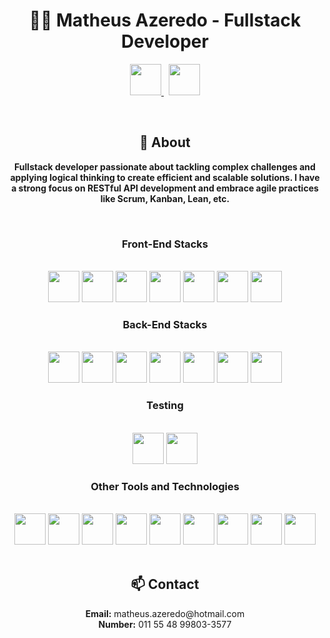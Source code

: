 <h1 align="center">👨‍💻 Matheus Azeredo - Fullstack Developer</h1>
  <p align="center">
    <a href="https://www.linkedin.com/in/matheus-azeredo-89bbb7279/">
      <img src="https://cdn.jsdelivr.net/gh/devicons/devicon@latest/icons/linkedin/linkedin-original.svg" width="50" />
    </a>&nbsp;
    <a href="https://stackoverflow.com/users/26644911/matheus-azeredo">
      <img src="https://cdn.jsdelivr.net/gh/devicons/devicon@latest/icons/stackoverflow/stackoverflow-original.svg" width="50" />
    </a>
  </p>
  <br>
  <h2 align="center">🌟 About</h2>
  <p align="center">
    <strong> Fullstack developer passionate about tackling complex challenges and applying logical thinking to create efficient and scalable solutions. I have a strong focus on RESTful API development and embrace agile practices like Scrum, Kanban, Lean, etc.
    </strong>
  </p>
  <br>
  <div class="skills-container">
    <!-- Front-End Stacks -->
    <div class="skills-section">
      <h3 align="center"><strong>Front-End Stacks</strong></h3><br>
      <div class="skills-icons" align="center">
        <img src="https://cdn.jsdelivr.net/gh/devicons/devicon@latest/icons/html5/html5-original.svg" width="50" />
        <img src="https://cdn.jsdelivr.net/gh/devicons/devicon@latest/icons/css3/css3-original.svg" width="50" />
        <img src="https://cdn.jsdelivr.net/gh/devicons/devicon@latest/icons/javascript/javascript-original.svg" width="50" />
        <img src="https://cdn.jsdelivr.net/gh/devicons/devicon@latest/icons/react/react-original-wordmark.svg" width="50" />
        <img src="https://cdn.jsdelivr.net/gh/devicons/devicon@latest/icons/bootstrap/bootstrap-original.svg" width="50" />
        <img src="https://cdn.jsdelivr.net/gh/devicons/devicon@latest/icons/tailwindcss/tailwindcss-original.svg" width="50" />
        <img src="https://cdn.jsdelivr.net/gh/devicons/devicon@latest/icons/figma/figma-original.svg" width="50" />
      </div>
    </div>
    <!-- Back-End Stacks -->
    <div class="skills-section"  align="center">
      <h3><strong>Back-End Stacks</strong></h3><br>
      <div class="skills-icons"  align="center">
        <img src="https://cdn.jsdelivr.net/gh/devicons/devicon@latest/icons/java/java-original-wordmark.svg" width="50" />
        <img src="https://cdn.jsdelivr.net/gh/devicons/devicon@latest/icons/maven/maven-original.svg" width="50" />
        <img src="https://cdn.jsdelivr.net/gh/devicons/devicon@latest/icons/spring/spring-original.svg" width="50" />
        <img src="https://cdn.jsdelivr.net/gh/devicons/devicon@latest/icons/swagger/swagger-original.svg" width="50" />
        <img src="https://cdn.jsdelivr.net/gh/devicons/devicon@latest/icons/nodejs/nodejs-plain-wordmark.svg" width="50" />
        <img src="https://cdn.jsdelivr.net/gh/devicons/devicon@latest/icons/mysql/mysql-original-wordmark.svg" width="50" />
        <img src="https://cdn.jsdelivr.net/gh/devicons/devicon@latest/icons/mongodb/mongodb-original-wordmark.svg" width="50" />
      </div>
    </div>
    <!-- Testing -->
    <div class="skills-section"  align="center">
      <h3><strong>Testing</strong></h3><br>
      <div class="skills-icons"  align="center">
        <img src="https://cdn.jsdelivr.net/gh/devicons/devicon@latest/icons/junit/junit-plain-wordmark.svg" width="50" />
        <img src="https://cdn.jsdelivr.net/gh/devicons/devicon@latest/icons/cypressio/cypressio-original.svg" width="50" />
      </div>
    </div>
    <!-- Tools and Technologies -->
    <div class="skills-section"  align="center">
      <h3><strong>Other Tools and Technologies</strong></h3><br>
      <div class="skills-icons"  align="center">
        <img src="https://cdn.jsdelivr.net/gh/devicons/devicon@latest/icons/python/python-original.svg" width="50" />
        <img src="https://cdn.jsdelivr.net/gh/devicons/devicon@latest/icons/django/django-plain.svg" width="50"/>
        <img src="https://cdn.jsdelivr.net/gh/devicons/devicon@latest/icons/postman/postman-original.svg" width="50" />
        <img src="https://cdn.jsdelivr.net/gh/devicons/devicon@latest/icons/git/git-original.svg" width="50" />
        <img src="https://cdn.jsdelivr.net/gh/devicons/devicon@latest/icons/hibernate/hibernate-original.svg" width="50" />
        <img src="https://cdn.jsdelivr.net/gh/devicons/devicon@latest/icons/vscode/vscode-original.svg" width="50" />
        <img src="https://cdn.jsdelivr.net/gh/devicons/devicon@latest/icons/intellij/intellij-original.svg" width="50" />
        <img src="https://cdn.jsdelivr.net/gh/devicons/devicon@latest/icons/arduino/arduino-original.svg" width="50" />
        <img src="https://cdn.jsdelivr.net/gh/devicons/devicon@latest/icons/pycharm/pycharm-original.svg" width="50"/>        
      </div>
    </div>
  </div>

  <br>
  <h2 align="center">📫 Contact</h2>
  <p align="center">
    <strong>Email:</strong> matheus.azeredo@hotmail.com<br>
    <strong>Number:</strong> 011 55 48 99803-3577<br>
  </p>
</body>
</html>
